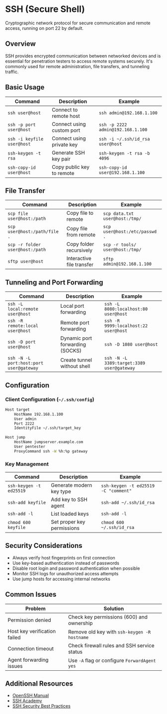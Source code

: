 # SSH (Secure Shell)

Cryptographic network protocol for secure communication and remote access, running on port 22 by default.

## Overview

SSH provides encrypted communication between networked devices and is essential for penetration testers to access remote systems securely. It's commonly used for remote administration, file transfers, and tunneling traffic.

## Basic Usage

| Command | Description | Example |
|---------|-------------|---------|
| `ssh user@host` | Connect to remote host | `ssh admin@192.168.1.100` |
| `ssh -p port user@host` | Connect using custom port | `ssh -p 2222 admin@192.168.1.100` |
| `ssh -i keyfile user@host` | Connect using private key | `ssh -i ~/.ssh/id_rsa user@host` |
| `ssh-keygen -t rsa` | Generate SSH key pair | `ssh-keygen -t rsa -b 4096` |
| `ssh-copy-id user@host` | Copy public key to remote | `ssh-copy-id user@192.168.1.100` |

## File Transfer

| Command | Description | Example |
|---------|-------------|---------|
| `scp file user@host:/path` | Copy file to remote | `scp data.txt user@host:/tmp/` |
| `scp user@host:/path/file .` | Copy file from remote | `scp user@host:/etc/passwd .` |
| `scp -r folder user@host:/path` | Copy folder recursively | `scp -r tools/ user@host:/tmp/` |
| `sftp user@host` | Interactive file transfer | `sftp admin@192.168.1.100` |

## Tunneling and Port Forwarding

| Command | Description | Example |
|---------|-------------|---------|
| `ssh -L local:remote user@host` | Local port forwarding | `ssh -L 8080:localhost:80 user@host` |
| `ssh -R remote:local user@host` | Remote port forwarding | `ssh -R 9999:localhost:22 user@host` |
| `ssh -D port user@host` | Dynamic port forwarding (SOCKS) | `ssh -D 1080 user@host` |
| `ssh -N -L port:host:port user@gateway` | Create tunnel without shell | `ssh -N -L 3389:target:3389 user@gateway` |

## Configuration

### Client Configuration (`~/.ssh/config`)

```bash
Host target
    HostName 192.168.1.100
    User admin
    Port 2222
    IdentityFile ~/.ssh/target_key
    
Host jump
    HostName jumpserver.example.com
    User pentester
    ProxyCommand ssh -W %h:%p gateway
```

### Key Management

| Command | Description | Example |
|---------|-------------|---------|
| `ssh-keygen -t ed25519` | Generate modern key type | `ssh-keygen -t ed25519 -C "comment"` |
| `ssh-add keyfile` | Add key to SSH agent | `ssh-add ~/.ssh/id_rsa` |
| `ssh-add -l` | List loaded keys | `ssh-add -l` |
| `chmod 600 keyfile` | Set proper key permissions | `chmod 600 ~/.ssh/id_rsa` |

## Security Considerations

- Always verify host fingerprints on first connection
- Use key-based authentication instead of passwords
- Disable root login and password authentication when possible
- Monitor SSH logs for unauthorized access attempts
- Use jump hosts for accessing internal networks

## Common Issues

| Problem | Solution |
|---------|----------|
| Permission denied | Check key permissions (600) and ownership |
| Host key verification failed | Remove old key with `ssh-keygen -R hostname` |
| Connection timeout | Check firewall rules and SSH service status |
| Agent forwarding issues | Use `-A` flag or configure `ForwardAgent yes` |

## Additional Resources

- [OpenSSH Manual](https://man.openbsd.org/ssh)
- [SSH Academy](https://www.ssh.com/academy/ssh)
- [SSH Security Best Practices](https://infosec.mozilla.org/guidelines/openssh)